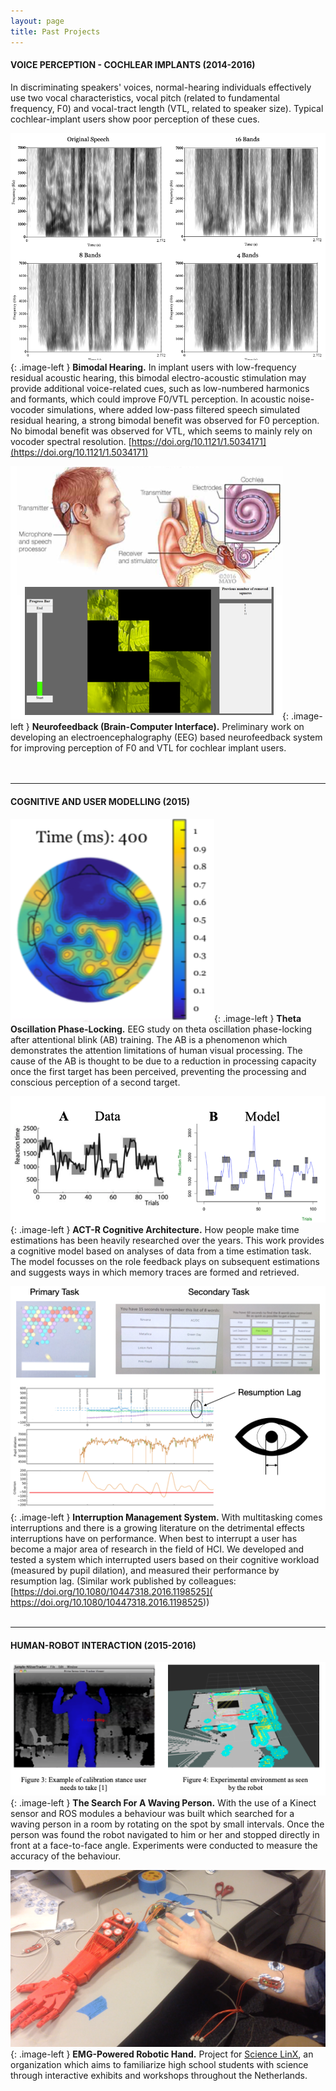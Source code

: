 ```yaml
---
layout: page
title: Past Projects
---
```


<style type="text/css">
.image-left {
  display: block;
  margin-left: auto;
  margin-right: auto;
  float: right;
}
</style>

<!-- 
<p align="center"><b>Voice Assistants (Amazon Alexa)</b></p>
<p align="center">
    <img src="/img/AlienInvasion.png" alt="" width="300px">
    <img src="/img/amazon-alexa.png" alt="" width="300px">
</p>

Designed, built, and deployed an Amazon Alexa Skill [Alien Invasion](https://www.youtube.com/watch?v=MK_amN7jztg), with two colleagues: Nalin Chhibber and Sangho Suh, as part of the _Alexa Skills Challenge: Kids_, a competition to publish an Alexa skill for children under 13.
<br>
 -->
#### VOICE PERCEPTION - COCHLEAR IMPLANTS (2014-2016)

In discriminating speakers' voices, normal-hearing individuals effectively use two vocal characteristics, vocal pitch (related to fundamental frequency, F0) and vocal-tract length (VTL, related to speaker size). Typical cochlear-implant users show poor perception of these cues.

![spectrograms of 4, 8, and 16 bands in cochlear implant](/img/PsychoacousticExperiment.png#thumbnail2){: .image-left }
**Bimodal Hearing.**  In implant users with low-frequency residual acoustic hearing, this bimodal electro-acoustic stimulation may provide additional voice-related cues, such as low-numbered harmonics and formants, which could improve F0/VTL perception. In acoustic noise-vocoder simulations, where added low-pass filtered speech simulated residual hearing, a strong bimodal benefit was observed for F0 perception. No bimodal benefit was observed for VTL, which seems to mainly rely on vocoder spectral resolution. [https://doi.org/10.1121/1.5034171](https://doi.org/10.1121/1.5034171)<br>

![example of neurofeedback setup](/img/Neurofeedback2.png#thumbnail2){: .image-left }
**Neurofeedback (Brain-Computer Interface).**  Preliminary work on developing an electroencephalography (EEG) based neurofeedback system for improving  perception of F0 and VTL for cochlear implant users.<br>
<br>
<br>

<!-- 
|<img src="/img/PsychoacousticExperiment.png" alt="" width="300px"> | <img src="/img/Neurofeedback2.png" alt="" width="300px"> |
|---|---|
| **Bimodal Hearing.** Psychoacoustic experiment on voice perception with cochlear implant and hearing aid simulations. [https://doi.org/10.1121/1.5034171](https://doi.org/10.1121/1.5034171)| **Neurofeedback (Brain-Computer Interface).** Preliminary work on developing an EEG based neurofeedback system for improving speech perception in cochlear implant users. | -->


<!-- <p align="center"><b>Voice Perception</b></p>
<p align="center">
    <img src="/img/PsychoacousticExperiment.png" alt="" width="300px">
</p>

Psychoacoustic experiment on voice perception with cochlear implant and hearing aid simulations.
<br>

<p align="center"><b>Neurofeedback (Brain-Computer Interface)</b></p>
<p align="center">
    <img src="/img/Neurofeedback.png" alt="" width="300px">
</p>

Developed and pilot tested an EEG based neurofeedback (brain-computer interface) system for improving speech perception in cochlear implant users.
<br> -->

-------------

#### COGNITIVE AND USER MODELLING (2015)

![eeg plot](/img/PhaseLocking3.png#thumbnail2){: .image-left }
 **Theta Oscillation Phase-Locking.** EEG study on theta oscillation phase-locking after attentional blink (AB) training. The AB is a phenomenon which demonstrates the attention limitations of human visual processing. The cause of the AB is thought to be due to a reduction in processing capacity once the first target has been perceived, preventing the processing and conscious perception of a second target.<br>

![Graphs of ACTR output](/img/actr.png#thumbnail3){: .image-left }
**ACT-R Cognitive Architecture.** How people make time estimations has been heavily researched over the years. This work provides a cognitive model based on analyses of data from a time estimation task. The model focusses on the role feedback plays on subsequent estimations and suggests ways in which memory traces are formed and retrieved.<br>

![Image showing interruption manaagement system](/img/interruptionmanagement.png#thumbnail2){: .image-left }
**Interruption Management System.** With multitasking comes interruptions and there is a growing literature on the detrimental effects interruptions have on performance. When best to interrupt a user has become a major area of research in the field of HCI. We developed and tested a system which interrupted users based on their cognitive workload (measured by pupil dilation), and measured their performance by resumption lag. (Similar work published by colleagues: [https://doi.org/10.1080/10447318.2016.1198525](  https://doi.org/10.1080/10447318.2016.1198525))<br>
<br>

-------------

<!-- 
| <img src="/img/PhaseLocking3.png" alt="" width="150px" height="150px"> | <img src="/img/actr.png" alt="" width="300px"> | <img src="/img/interruptionmanagement.png" alt="" width="300px"> |
|---|---|---|
| **Theta Oscillation Phase-Locking.** EEG study on theta oscillation phase-locking after attentional blink (AB) training.| **ACT-R Cognitive Architecture.** How Are Time Representations Stored in Memory and What is the Influence of Feedback? | **Interruption Management System.** Based on pupil dilation as a measure of cognitive workload. (Similar work published by colleagues: [https://doi.org/10.1080/10447318.2016.1198525](  https://doi.org/10.1080/10447318.2016.1198525)) |
 -->
<!-- <p align="center"><b>Theta Oscillation Phase-Locking</b></p>
<p align="center">
    <img src="/img/PhaseLocking2.png" alt="" width="300px" height="400px">
</p>

EEG study on theta oscillation phase-locking after attentional blink (AB) training. AB is a phenomenon that reflects the temporal costs in allocating selective attention.
<br> -->

<!-- **USER MODELS** (2015)

| <img src="/img/interruptionmanagement.png" alt="" width="300px"> |
|:---:|
| **Interruption Management System.** Based on pupil dilation as a measure of cognitive workload. |
 -->


#### HUMAN-ROBOT INTERACTION (2015-2016)

![Picture showing robot waving experiment](/img/robotwaving.png#thumbnail){: .image-left }
 **The Search For A Waving Person.** With the use of a Kinect sensor and ROS modules a behaviour was built which searched for a waving person in a room by rotating on the spot by small intervals. Once the person was found the robot navigated to him or her and stopped directly in front at a face-to-face angle. Experiments were conducted to measure the accuracy of the behaviour.<br>

![3d printed robot hand](/img/Hand.png#thumbnail){: .image-left }
**EMG-Powered Robotic Hand.** Project for [Science LinX](https://www.rug.nl/sciencelinx/), an organization which aims to familiarize high school students with science through interactive exhibits and workshops throughout the Netherlands.
<br>
<br>

<!-- 
| <img src="/img/robotwaving.png" alt="" width="300px" height="150px"> | <img src="/img/Hand.png" alt="" width="300px"> |
|---|---|
| **The Search For A Waving Person.** With the use of a Kinect sensor and ROS modules a behaviour was built which searched for a waving person in a room by rotating on the spot by small intervals. Once the person was found the robot navigated to him or her and stopped directly in front at a face-to-face angle. Experiments were conducted to measure the accuracy of the behaviour.| **EMG-Powered Robotic Hand.** Project for [Science LinX](https://www.rug.nl/sciencelinx/), an organization which aims to familiarize high school students with science through interactive exhibits and workshops throughout the Netherlands. Together with a graduate physics student, created a prototype of an interactive system demonstrating the idea behind neuroprosthetics. |

 -->

<!-- **EMG-POWERED ROBOTIC HAND** (2016)

| <img src="/img/Hand.png" alt="" width="300px"> |
|:---:|
| Completed a project for [Science LinX](https://www.rug.nl/sciencelinx/), an organization which aims to familiarize high school students with science through interactive exhibits and workshops throughout the Netherlands. Together with a graduate physics student, created a prototype of an interactive system demonstrating the idea behind neuroprosthetics. | -->


<!-- <p align="center"><b>Electromyography (EMG)-powered Robotic Hand</b></p>
<p align="center">
    <img src="/img/Hand.png" alt="" width="300px">
</p>

Completed a project for [Science LinX](https://www.rug.nl/sciencelinx/), an organization which aims to familiarize high school students with science through interactive exhibits and workshops throughout the Netherlands. Together with a graduate physics student, created a prototype of an interactive system demonstrating the idea behind neuroprosthetics.
 -->





